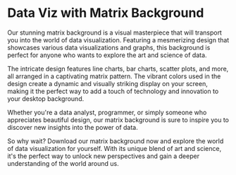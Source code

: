 <!--font:Poppins-->

# Data Viz with Matrix Background

Our stunning matrix background is a visual masterpiece that will transport you into the world of data visualization. Featuring a mesmerizing design that showcases various data visualizations and graphs, this background is perfect for anyone who wants to explore the art and science of data.

The intricate design features line charts, bar charts, scatter plots, and more, all arranged in a captivating matrix pattern. The vibrant colors used in the design create a dynamic and visually striking display on your screen, making it the perfect way to add a touch of technology and innovation to your desktop background.

Whether you're a data analyst, programmer, or simply someone who appreciates beautiful design, our matrix background is sure to inspire you to discover new insights into the power of data.

So why wait? Download our matrix background now and explore the world of data visualization for yourself. With its unique blend of art and science, it's the perfect way to unlock new perspectives and gain a deeper understanding of the world around us.

<!--

Write me markdown content of website with wallpaper:

"A wallpaper featuring a matrix of futuristic data visualizations and graphs"

The header of the page should not be copy of the text but rather a real content of the website which is using this wallpaper.


---


# Futuristic Data Visualizations and Graphs Wallpaper

Enhance your desktop background with our stunning wallpaper featuring a matrix of futuristic data visualizations and graphs. This wallpaper is perfect for anyone who loves technology, data science, or simply wants a visually striking desktop background.

The intricate design of this wallpaper features various data visualizations and graphs, including line charts, bar charts, scatter plots, and more. The colors used in the design are bold and vibrant, creating a dynamic and eye-catching display on your screen.

Whether you're a data analyst, programmer, or just someone who appreciates beautiful design, this wallpaper is sure to impress. Download it now and add some futuristic flair to your desktop!


---


Heading should not include word "wallpaper". The website should not be about the wallpaper itself, wallpaper is just a related background, rewrite whole content.


---


# Explore the Future of Data Visualization with our Matrix Wallpaper

Immerse yourself in the world of data visualization with our stunning matrix wallpaper. Featuring a futuristic design, this wallpaper showcases a range of data visualizations and graphs that will inspire you to explore the power of data.

Our wallpaper is perfect for anyone who wants to add a touch of technology and innovation to their desktop background. The intricate design features various data visualizations, including line charts, bar charts, scatter plots, and more, all arranged in a mesmerizing matrix pattern.

The vibrant colors used in the design create a dynamic and visually striking display on your screen. Whether you're a data analyst, programmer, or simply someone who appreciates beautiful design, this wallpaper is sure to capture your imagination.

So why wait? Download our matrix wallpaper now and take your desktop to the next level! With its unique blend of art and science, it's the perfect way to explore the future of data visualization.


---


Heading should not include word "wallpaper". The website should not be about the wallpaper itself, wallpaper is just a related background, rewrite whole content.


---


# Discover the Art and Science of Data Visualization with Our Matrix Background

Our mesmerizing matrix background is the perfect way to immerse yourself in the world of data visualization. Featuring a stunning design that showcases a range of data visualizations and graphs, this background will inspire you to explore the art and science of data.

Whether you're a data analyst, programmer, or simply someone who appreciates beautiful design, our matrix background is sure to capture your imagination. The intricate design features various data visualizations, including line charts, bar charts, scatter plots, and more, all arranged in a mesmerizing matrix pattern.

The vibrant colors used in the design create a dynamic and visually striking display on your screen, making it the perfect way to add a touch of technology and innovation to your desktop background.

So why wait? Download our matrix background now and discover the art and science of data visualization for yourself. With its unique blend of art and science, it's the perfect way to explore the power of data and unlock new insights into the world around us.


---


Heading is too long, rewrite whole content.


---


# Explore the World of Data Visualization with Our Matrix Background

Our stunning matrix background is a visual masterpiece that will transport you into the world of data visualization. Featuring a mesmerizing design that showcases various data visualizations and graphs, this background is perfect for anyone who wants to explore the art and science of data.

The intricate design features line charts, bar charts, scatter plots, and more, all arranged in a captivating matrix pattern. The vibrant colors used in the design create a dynamic and visually striking display on your screen, making it the perfect way to add a touch of technology and innovation to your desktop background.

Whether you're a data analyst, programmer, or simply someone who appreciates beautiful design, our matrix background is sure to inspire you to discover new insights into the power of data.

So why wait? Download our matrix background now and explore the world of data visualization for yourself. With its unique blend of art and science, it's the perfect way to unlock new perspectives and gain a deeper understanding of the world around us.


---


Write me a Google font which is best fitting for the website.

Pick from the list:
- Roboto
- Montserrat
- Lobster
- Great Vibes
- Barlow Condensed
- IBM Plex Sans
- Poppins
- Dancing Script
- Inter
- Lato
- Orbitron
- Playfair Display
- Exo 2
- Raleway
- Open Sans
- Futura
- Alegreya


Write just the font name nothing else.


---


Poppins

-->
